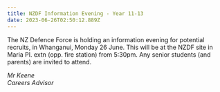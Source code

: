 ```yaml
---
title: NZDF Information Evening - Year 11-13
date: 2023-06-26T02:50:12.889Z
---
```

The NZ Defence Force is holding an information evening for potential recruits, in Whanganui, Monday 26 June. This will be at the NZDF site in Maria Pl. extn (opp. fire station) from 5:30pm. Any senior students (and parents) are invited to attend.

*Mr Keene  
Careers Advisor*